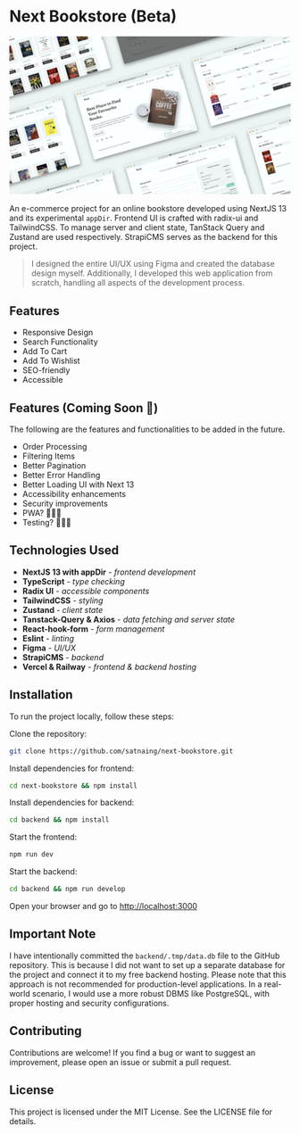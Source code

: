 # Next Bookstore (Beta)

![Next Bookstore by Sat Naing](next-bookstore.png)

An e-commerce project for an online bookstore developed using NextJS 13 and its experimental `appDir`. Frontend UI is crafted with radix-ui and TailwindCSS. To manage server and client state, TanStack Query and Zustand are used respectively. StrapiCMS serves as the backend for this project.

> I designed the entire UI/UX using Figma and created the database design myself. Additionally, I developed this web application from scratch, handling all aspects of the development process.

## Features

- Responsive Design
- Search Functionality
- Add To Cart
- Add To Wishlist
- SEO-friendly
- Accessible

## Features (Coming Soon 👀)

The following are the features and functionalities to be added in the future.

- Order Processing
- Filtering Items
- Better Pagination
- Better Error Handling
- Better Loading UI with Next 13
- Accessibility enhancements
- Security improvements
- PWA? 🤷🏻‍♂️
- Testing? 🤷🏻‍♂️

## Technologies Used

- **NextJS 13 with appDir** - _frontend development_
- **TypeScript** - _type checking_
- **Radix UI** - _accessible components_
- **TailwindCSS** - _styling_
- **Zustand** - _client state_
- **Tanstack-Query & Axios** - _data fetching and server state_
- **React-hook-form** - _form management_
- **Eslint** - _linting_
- **Figma** - _UI/UX_
- **StrapiCMS** - _backend_
- **Vercel & Railway** - _frontend & backend hosting_

## Installation

To run the project locally, follow these steps:

Clone the repository:

```bash
git clone https://github.com/satnaing/next-bookstore.git
```

Install dependencies for frontend:

```bash
cd next-bookstore && npm install
```

Install dependencies for backend:

```bash
cd backend && npm install
```

Start the frontend:

```bash
npm run dev
```

Start the backend:

```bash
cd backend && npm run develop
```

Open your browser and go to <http://localhost:3000>

## Important Note

I have intentionally committed the `backend/.tmp/data.db` file to the GitHub repository. This is because I did not want to set up a separate database for the project and connect it to my free backend hosting. Please note that this approach is not recommended for production-level applications. In a real-world scenario, I would use a more robust DBMS like PostgreSQL, with proper hosting and security configurations.

## Contributing

Contributions are welcome! If you find a bug or want to suggest an improvement, please open an issue or submit a pull request.

## License

This project is licensed under the MIT License. See the LICENSE file for details.
